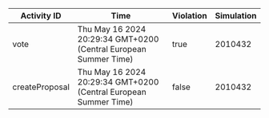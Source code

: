 | Activity ID | Time | Violation | Simulation |
| --- | --- | --- | --- |
| vote | Thu May 16 2024 20:29:34 GMT+0200 (Central European Summer Time) | true | 2010432 |
| createProposal | Thu May 16 2024 20:29:34 GMT+0200 (Central European Summer Time) | false | 2010432 |
